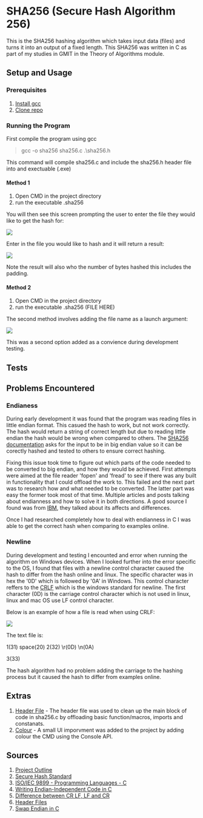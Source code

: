# SHA256 (Secure Hash Algorithm 256)
This is the SHA256 hashing algorithm which takes input data (files) and turns it into an output of a fixed length.
This SHA256 was written in C as part of my studies in GMIT in the Theory of Algorithms module.

## Setup and Usage

### Prerequisites

1. <a href="https://gcc.gnu.org/install/download.html">Install gcc</a>
2. <a href="https://github.com/cian2009/SHA-256/archive/master.zip">Clone repo</a>

### Running the Program
First compile the program using gcc

> gcc -o sha256 sha256.c .\sha256.h

This command will compile sha256.c and include the sha256.h header file into and exectuable (.exe)

#### Method 1
1. Open CMD in the project directory
2. run the executable .sha256

You will then see this screen prompting the user to enter the file they would like to get the hash for:

<img src="https://imgur.com/rKpW5sM.png"></img>

Enter in the file you would like to hash and it will return a result:

<img src="https://imgur.com/Lv9E6so.png"></img>

Note the result will also who the number of bytes hashed this includes the padding.

#### Method 2
1. Open CMD in the project directory
2. run the executable .sha256 (FILE HERE)

The second method involves adding the file name as a launch argument:

<img src="https://imgur.com/bmVBszA.png"></img>

This was a second option added as a convience during development testing.

## Tests

## Problems Encountered

### Endianess 
During early development it was found that the program was reading files in little endian format. This casued the hash to work, but not work correctly. The hash would return a string of correct length but due to reading little endian the hash would be wrong when compared to others. The <a href="https://www.nist.gov/publications/secure-hash-standard">SHA256 documentation</a> asks for the input to be in big endian value so it can be corectly hashed and tested to others to ensure correct hashing.

Fixing this issue took time to figure out which parts of the code needed to be converted to big endian, and how they would be achieved. First attempts were aimed at the file reader 'fopen' and 'fread' to see if there was any built in functionality that I could offload the work to. This failed and the next part was to research how and what needed to be converted. The latter part was easy the former took most of that time. Multiple articles and posts talking about endianness and how to solve it in both directions. A good source I found was from <a href="https://developer.ibm.com/articles/au-endianc/">IBM</a>, they talked about its affects and differences.

Once I had researched completely how to deal with endianness in C I was able to get the correct hash when comparing to examples online.

### Newline 
During development and testing I encounted and error when running the algorithm on Windows devices. When I looked further into the error specific to the OS, I found that files with a newline control character caused the hash to differ from the hash online and linux. The specific character was in hex the '0D' which is followed by '0A' in Windows. This control character reffers to the 
<a href="https://stackoverflow.com/questions/1552749/difference-between-cr-lf-lf-and-cr-line-break-types">CRLF</a> which is the windows standard for newline. The first character (0D) is the carriage control character which is not used in linux, linux and mac OS use LF control character.

Below is an example of how a file is read when using CRLF:

<img src="https://i.imgur.com/7bBbnEN.png"></img>

The text file is:

1(31) space(20) 2(32) \r(0D) \n(0A)

3(33)

The hash algorithm had no problem adding the carriage to the hashing process but it caused the hash to differ from examples online.

## Extras

1. <a href="https://github.com/cian2009/SHA-256/blob/master/sha256.h">Header File</a> - The header file was used to clean up the main block of code in sha256.c by offloading basic function/macros, imports and constanats.
2. <a href="https://docs.microsoft.com/en-us/windows/console/setconsoletextattribute">Colour</a> - A small UI imporvment was added to the project by adding colour the CMD using the Console API.

## Sources
1. <a href="https://github.com/cian2009/SHA-256/blob/master/project.pdf">Project Outline</a>
2. <a href="https://www.nist.gov/publications/secure-hash-standard">Secure Hash Standard</a>
3. <a href="http://www.open-std.org/jtc1/sc22/wg14/">ISO/IEC 9899 - Programming Languages - C</a>
4. <a href="https://developer.ibm.com/articles/au-endianc/">Writing Endian-Independent Code in C</a>
5. <a href="https://stackoverflow.com/questions/1552749/difference-between-cr-lf-lf-and-cr-line-break-types">Difference between CR LF, LF and CR</a>
6. <a href="https://www.w3schools.in/c-tutorial/c-header-files/">Header Files</a>
7. <a href="https://stackoverflow.com/questions/2182002/convert-big-endian-to-little-endian-in-c-without-using-provided-func">Swap Endian in C</a>